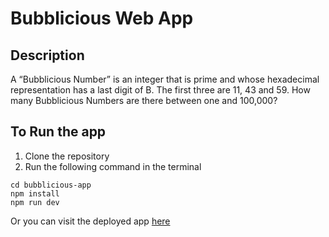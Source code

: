 # Bubblicious Web App

## Description
A “Bubblicious Number” is an integer that is prime and whose hexadecimal representation has a last digit of B. The first three are 11, 43 and 59. How many Bubblicious Numbers are there between one and 100,000?

## To Run the app
1. Clone the repository
2. Run the following command in the terminal
```
cd bubblicious-app
npm install
npm run dev
```

Or you can visit the deployed app [here](https://bubblicious-app.web.app)